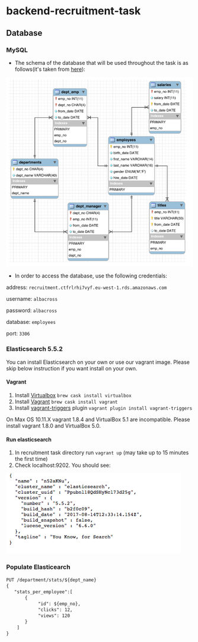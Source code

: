 # backend-recruitment-task

## Database

### MySQL
- The schema of the database that will be used throughout the task is as follows(it's taken from [here](https://dev.mysql.com/doc/employee/en/sakila-structure.html)): 

![alt text](https://github.com/albacross/backend-recruitment-task/raw/master/schema.png)

- In order to access the database, use the following credentials:

address:  `recruitment.ctfrlrhi7vyf.eu-west-1.rds.amazonaws.com`

username: `albacross`

password: `albacross`

database: `employees`

port: `3306`

### Elasticsearch 5.5.2

You can install Elasticsearch on your own or use our vagrant image. Please skip below instruction if you want install on your own.

#### Vagrant
1. Install [Virtualbox](https://www.virtualbox.org/wiki/Downloads) `brew cask install virtualbox`
2. Install [Vagrant](https://www.vagrantup.com/downloads.html) `brew cask install vagrant`
3. Install [vagrant-triggers](https://github.com/emyl/vagrant-triggers) plugin `vagrant plugin install vagrant-triggers`

On Max OS 10.11.X vagrant 1.8.4 and VirtualBox 5.1 are incompatible. Please install vagrant 1.8.0 and VirtualBox 5.0.

#### Run elasticsearch
1. In recruitment task directory run `vagrant up` (may take up to 15 minutes the first time)
2. Check localhost:9202. You should see:

![alt text](https://github.com/albacross/backend-recruitment-task/raw/master/es-installed.png)

### Populate Elasticearch 
```
PUT /department/stats/${dept_name}
{
   "stats_per_employee":[
       {
            "id": ${emp_no},
            "clicks": 12,
            "views": 120
       }
    ]
}
```
